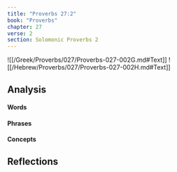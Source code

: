 ```yaml
---
title: "Proverbs 27:2"
book: "Proverbs"
chapter: 27
verse: 2
section: Solomonic Proverbs 2
---
```

![[/Greek/Proverbs/027/Proverbs-027-002G.md#Text]]
![[/Hebrew/Proverbs/027/Proverbs-027-002H.md#Text]]

## Analysis

#### Words

#### Phrases

#### Concepts

## Reflections
